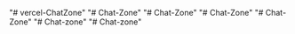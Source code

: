 "# vercel-ChatZone" 
"# Chat-Zone" 
"# Chat-Zone" 
"# Chat-Zone" 
"# Chat-Zone" 
"# Chat-zone" 
"# Chat-zone" 
